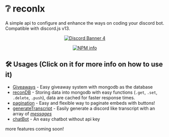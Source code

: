# ❔ reconlx

A simple api to configure and enhance the ways on coding your discord bot. Compatible with discord.js v13.

<div align="center">
  <p>
<a href="https://discord.io/reconlx" ><img src="https://discordapp.com/api/guilds/731532456724922459/widget.png?style=banner1" alt="Discord Banner 4"/></a>
  </p>
</div>
<div align="center">
  <p>
    <a href="https://nodei.co/npm/reconlx
/"><img src="https://nodei.co/npm/reconlx.png?downloads=true&stars=true" alt="NPM info" /></a>
  </p>
</div>

## 🛠 Usages (Click on it for more info on how to use it)

-   [Giveaways](https://reconlx.github.io/reconlx-api/classes/GiveawayClient.html) - Easy giveaway system with mongodb as the database
-   [reconDB](https://reconlx.github.io/reconlx-api/classes/reconDB.html) - Storing data into mongodb with easy functions (`.get`, `.set`, `.delete`, `.push`), data are cached for faster response times.
-   [pagination](https://reconlx.github.io/reconlx-api/modules.html#pagination) - Easy and flexible way to paginate embeds with buttons!
-   [generateTranscript](https://reconlx.github.io/reconlx-api/modules.html#generateTranscript) - Easily generate a discord like transcript with an array of _[messages](https://reconlx.github.io/reconlx-api/interfaces/Message.html)_
-   [chatBot](https://reconlx.github.io/reconlx-api/modules.html#chatBot) - An easy chatbot without api key

more features coming soon!
